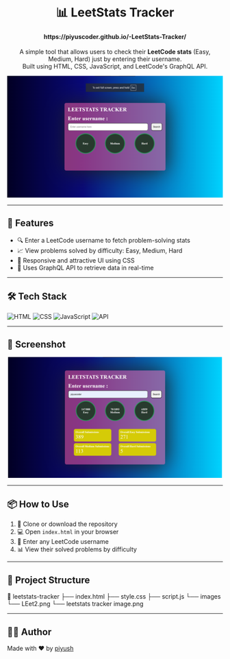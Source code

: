 <h1 align="center">📊 LeetStats Tracker</h1>
<h4 align="center">https://piyuscoder.github.io/-LeetStats-Tracker/</h4>
<p align="center">
  A simple tool that allows users to check their <b>LeetCode stats</b> (Easy, Medium, Hard) just by entering their username.<br>
  Built using HTML, CSS, JavaScript, and LeetCode's GraphQL API.
</p>

<p align="center">
  <img src="image/LEet2.png" width="600" alt="LeetStats Tracker Preview">
</p>

---

## 🚀 Features

- 🔍 Enter a LeetCode username to fetch problem-solving stats
- 📈 View problems solved by difficulty: Easy, Medium, Hard
- 🎨 Responsive and attractive UI using CSS
- 🧠 Uses GraphQL API to retrieve data in real-time

---

## 🛠️ Tech Stack

![HTML](https://img.shields.io/badge/HTML-E34F26?style=flat&logo=html5&logoColor=white)
![CSS](https://img.shields.io/badge/CSS-1572B6?style=flat&logo=css3&logoColor=white)
![JavaScript](https://img.shields.io/badge/JavaScript-F7DF1E?style=flat&logo=javascript&logoColor=black)
![API](https://img.shields.io/badge/API-LeetCode-orange)

---

## 📸 Screenshot

<p align="center">
  <img src="image/leetstats tracker image.png" alt="LeetStats Screenshot" width="500">
</p>

---

## 📦 How to Use

1. 🔗 Clone or download the repository
2. 💻 Open `index.html` in your browser
3. 🔎 Enter any LeetCode username
4. 📊 View their solved problems by difficulty

---

## 📁 Project Structure

📁 leetstats-tracker
├── index.html
├── style.css
├── script.js
└── images
      └── LEet2.png
      └── leetstats tracker image.png


---

## 🧑‍💻 Author

Made with ❤️ by [piyush](https://github.com/piyuscoder)
